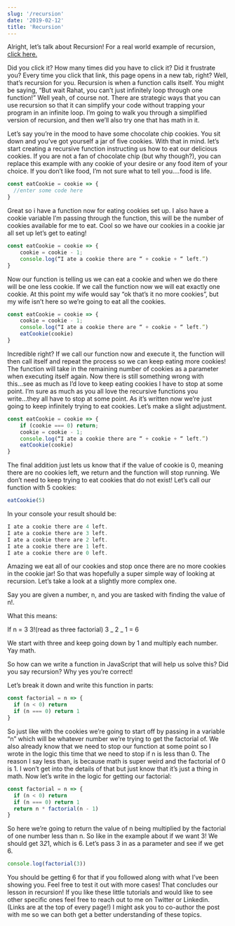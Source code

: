 ```yaml
---
slug: '/recursion'
date: '2019-02-12'
title: 'Recursion'
---
```


Alright, let’s talk about Recursion! For a real world example of recursion, <a href = https://blog.rahatcodes.com/posts/recursion>click here.</a>

Did you click it? How many times did you have to click it? Did it frustrate you? Every time you click that link, this page opens in a new tab, right? Well, that’s recursion for you. Recursion is when a function calls itself. You might be saying, “But wait Rahat, you can’t just infinitely loop through one function!” Well yeah, of course not. There are strategic ways that you can use recursion so that it can simplify your code without trapping your program in an infinite loop. I’m going to walk you through a simplified version of recursion, and then we’ll also try one that has math in it.

Let’s say you’re in the mood to have some chocolate chip cookies. You sit down and you’ve got yourself a jar of five cookies. With that in mind. let’s start creating a recursive function instructing us how to eat our delicious cookies. If you are not a fan of chocolate chip (but why though?), you can replace this example with any cookie of your desire or any food item of your choice. If you don’t like food, I’m not sure what to tell you....food is life.

```javascript
const eatCookie = cookie => {
  //enter some code here
}
```

Great so i have a function now for eating cookies set up. I also have a cookie variable I’m passing through the function, this will be the number of cookies available for me to eat. Cool so we have our cookies in a cookie jar all set up let’s get to eating!

```javascript
const eatCookie = cookie => {
    cookie = cookie - 1;
    console.log(“I ate a cookie there are “ + cookie + “ left.”)
}
```

Now our function is telling us we can eat a cookie and when we do there will be one less cookie. If we call the function now we will eat exactly one cookie. At this point my wife would say “ok that’s it no more cookies”, but my wife isn’t here so we’re going to eat all the cookies.

```javascript
const eatCookie = cookie => {
    cookie = cookie - 1;
    console.log(“I ate a cookie there are “ + cookie + “ left.”)
    eatCookie(cookie)
}
```

Incredible right? If we call our function now and execute it, the function will then call itself and repeat the process so we can keep eating more cookies! The function will take in the remaining number of cookies as a parameter when executing itself again. Now there is still something wrong with this...see as much as I’d love to keep eating cookies I have to stop at some point. I’m sure as much as you all love the recursive functions you write...they all have to stop at some point. As it’s written now we’re just going to keep infinitely trying to eat cookies. Let’s make a slight adjustment.

```javascript
const eatCookie = cookie => {
    if (cookie === 0) return;
    cookie = cookie - 1;
    console.log(“I ate a cookie there are “ + cookie + “ left.”)
    eatCookie(cookie)
}
```

The final addition just lets us know that if the value of cookie is 0, meaning there are no cookies left, we return and the function will stop running. We don’t need to keep trying to eat cookies that do not exist! Let’s call our function with 5 cookies:

```javascript
eatCookie(5)
```

In your console your result should be:

```javascript
I ate a cookie there are 4 left.
I ate a cookie there are 3 left.
I ate a cookie there are 2 left.
I ate a cookie there are 1 left.
I ate a cookie there are 0 left.
```

Amazing we eat all of our cookies and stop once there are no more cookies in the cookie jar! So that was hopefully a super simple way of looking at recursion. Let’s take a look at a slightly more complex one.

Say you are given a number, n, and you are tasked with finding the value of n!.

What this means:

If n = 3
3!(read as three factorial)
3 _ 2 _ 1 = 6

We start with three and keep going down by 1 and multiply each number. Yay math.

So how can we write a function in JavaScript that will help us solve this? Did you say recursion? Why yes you’re correct!

Let’s break it down and write this function in parts:

```javascript
const factorial = n => {
  if (n < 0) return
  if (n === 0) return 1
}
```

So just like with the cookies we’re going to start off by passing in a variable “n” which will be whatever number we’re trying to get the factorial of. We also already know that we need to stop our function at some point so I wrote in the logic this time that we need to stop if n is less than 0. The reason I say less than, is because math is super weird and the factorial of 0 is 1. I won’t get into the details of that but just know that it’s just a thing in math. Now let’s write in the logic for getting our factorial:

```javascript
const factorial = n => {
  if (n < 0) return
  if (n === 0) return 1
  return n * factorial(n - 1)
}
```

So here we’re going to return the value of n being multiplied by the factorial of one number less than n. So like in the example about if we want 3! We should get 3*2*1, which is 6. Let’s pass 3 in as a parameter and see if we get 6.

```javascript
console.log(factorial(3))
```

You should be getting 6 for that if you followed along with what I’ve been showing you. Feel free to test it out with more cases! That concludes our lesson in recursion! If you like these little tutorials and would like to see other specific ones feel free to reach out to me on Twitter or Linkedin. (Links are at the top of every page!) I might ask you to co-author the post with me so we can both get a better understanding of these topics.
